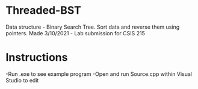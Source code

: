 # Threaded-BST
Data structure - Binary Search Tree. Sort data and reverse them using pointers.
Made 3/10/2021 - Lab submission for CSIS 215

# Instructions
-Run .exe to see example program
-Open and run Source.cpp within Visual Studio to edit
